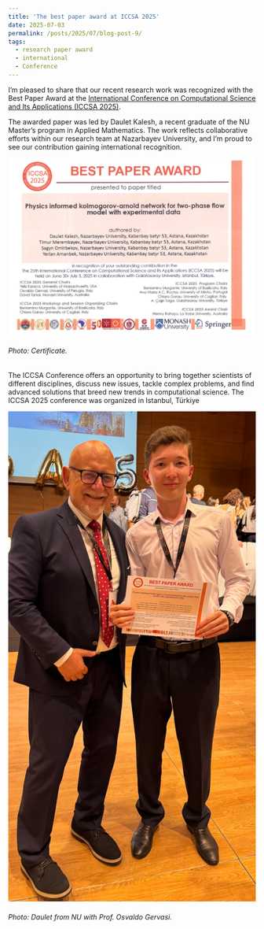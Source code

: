 ```yaml
---
title: 'The best paper award at ICCSA 2025'
date: 2025-07-03
permalink: /posts/2025/07/blog-post-9/
tags:
  - research paper award
  - international
  - Conference
---
```


I’m pleased to share that our recent research work was recognized with the Best Paper Award at the [International Conference on Computational Science and Its Applications (ICCSA 2025)](https://iccsa.org/).

The awarded paper was led by Daulet Kalesh, a recent graduate of the NU Master’s program in Applied Mathematics. The work reflects collaborative efforts within our research team at Nazarbayev University, and I’m proud to see our contribution gaining international recognition.



![alt text](/files/posts/iccsa2025/best_paper_award.JPG "Certificate")

###### Photo: Certificate.

The ICCSA Conference offers an opportunity to bring together scientists of different disciplines, discuss new issues, tackle complex problems, and find advanced solutions that breed new trends in computational science.
The ICCSA 2025 conference was organized in Istanbul, Türkiye


![alt text](/files/posts/iccsa2025/Daulet_Award_iccsa25.JPG "Certificate")
###### Photo: Daulet from NU with Prof. Osvaldo Gervasi.

<!--- We wish to acknowledge the support of Nazarbayev University, the effort of Zhumazhenis Dairabay and the assistance of Bakhytbek Zhumanov and Dr. Yerlan Amanbek.--->
	